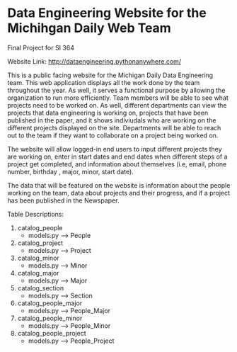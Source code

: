 # Data Engineering Website for the Michihgan Daily Web Team
Final Project for SI 364

Website Link: http://dataengineering.pythonanywhere.com/

This is a public facing website for the Michigan Daily Data Engineering team. This web application displays all the work done by the team throughout the year. As well, it serves a functional purpose by allowing the organization to run more efficiently. Team members will be able to see what projects need to be worked on. As well, different departments can view the projects that data engineering is working on, projects that have been published in the paper, and it shows indiviudals who are working on the different projects displayed on the site.  Departments will be able to reach out to the team if they want to collaborate on a project being worked on. 

The website will allow logged-in end users to input different projects they are working on, enter in start dates and end dates when different steps of a project get completed, and information about themselves (i.e, email, phone number, birthday , major, minor, start date). 

The data that will be featured on the website is information about the people working on the team, data about projects and their progress, and if a project has been published in the Newspaper.


Table Descriptions: 


1. catalog_people
     - models.py --> People
2. catalog_project
     - models.py --> Project
3. catalog_minor
     - models.py --> Minor
4. catalog_major
     - models.py --> Major
5. catalog_section
     - models.py --> Section
6. catalog_people_major
     - models.py --> People_Major
7. catalog_people_minor
     - models.py --> People_Minor
8. catalog_people_project
     - models.py --> People_Project


